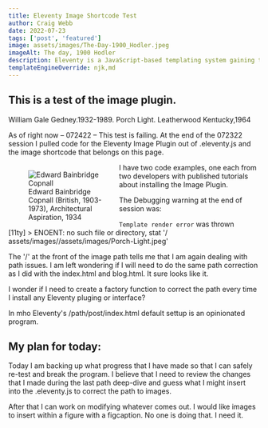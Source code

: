 ```yaml
---
title: Eleventy Image Shortcode Test
author: Craig Webb
date: 2022-07-23
tags: ['post', 'featured']
image: assets/images/The-Day-1900_Hodler.jpeg
imageAlt: The day, 1900 Hodler
description: Eleventy is a JavaScript-based templating system gaining tracktion in the web development comunity. It is facile, fast and flexible. 
templateEngineOverride: njk,md
---
```


## This is a test of the image plugin.

William Gale Gedney.1932-1989. Porch Light. Leatherwood Kentucky,1964  


As of right now – 072422 – This test is failing. At the end of the 072322 session I pulled code for the Eleventy Image Plugin out of .eleventy.js and the image shortcode that belongs on this page.

<figure style="width: 12em; float:left; margin-right:1em;">
<image src="{{root}}assets/images/Edward-Bainbridge-Copnall_1934.png" alt="Edward Bainbridge Copnall" style="(min-width: 30em) 50vw, 100vw; float:left;">
<figcaption>Edward Bainbridge Copnall (British, 1903-1973), Architectural Aspiration, 1934</figcaptions>
</figure>

I have two code examples, one each from two developers with published tutorials about installing the Image Plugin.

The Debugging warning at the end of session was:  

`Template render error` was thrown  
[11ty] > ENOENT: no such file or directory, stat '/ assets/images//assets/images/Porch-Light.jpeg'  

The '/' at the front of the image path tells me that I am again dealing with path issues. I am left wondering if I will need to do the same path correction as I did with the index.html and blog.html. It sure looks like it.

I wonder if I need to create a factory function to correct the path every time I install any Eleventy pluging or interface?

In mho Eleventy's /path/post/index.html default settup is an opinionated program.

## My plan for today:

Today I am backing up what progress that I have made so that I can safely re-test and break the program. I believe that I need to review the changes that I made during the last path deep-dive and guess what I might insert into the .eleventy.js to correct the path to images.

After that I can work on modifying whatever comes out.
I would like images to insert within a figure with a figcaption. No one is doing that. I need it.
